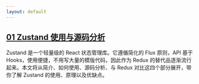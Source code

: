 ```yaml
---
layout: default
---
```


## [01 Zustand 使用与源码分析](./2023-08-25-zustand.html)

Zustand 是一个轻量级的 React 状态管理库。它遵循简化的 Flux 原则，API 基于 Hooks，使用便捷，不用写大量的模版代码，因此作为 Redux 的替代品逐渐流行起来。本文将从简介、如何使用、源码分析、与 Redux 对比这四个部分展开，带你了解 Zustand 的使用、原理以及优缺点。
